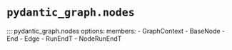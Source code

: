 # `pydantic_graph.nodes`

::: pydantic_graph.nodes
    options:
        members:
            - GraphContext
            - BaseNode
            - End
            - Edge
            - RunEndT
            - NodeRunEndT
